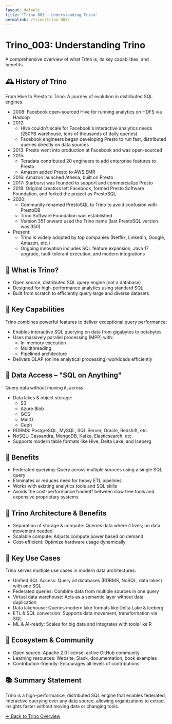 ```yaml
---
layout: default
title: "Trino 003 – Understanding Trino"
permalink: /trino/trino_003/
---
```


<div class="container">
  <h1>Trino_003: Understanding Trino</h1>

  <div class="highlight">
    <p>A comprehensive overview of <span class="emphasis">what Trino is</span>, its <span class="emphasis">key capabilities</span>, and <span class="emphasis">benefits</span>.</p>
  </div>

  <h2><span class="emoji">🕰️</span> History of Trino</h2>
  <div class="highlight">
    <p>From Hive to Presto to Trino: A journey of evolution in distributed SQL engines.</p>
  </div>
  <ul>
    <li><span class="emphasis">2008</span>: Facebook open-sourced <span class="emphasis">Hive</span> for running analytics on HDFS via Hadoop</li>
    <li><span class="emphasis">2012</span>:
      <ul>
        <li>Hive couldn't scale for Facebook's interactive analytics needs (250PB warehouse, tens of thousands of daily queries)</li>
        <li>Facebook engineers began developing <span class="emphasis">Presto</span> to run fast, distributed queries directly on data sources</li>
      </ul>
    </li>
    <li><span class="emphasis">2013</span>: Presto went into <span class="emphasis">production at Facebook</span> and was <span class="emphasis">open-sourced</span></li>
    <li><span class="emphasis">2015</span>:
      <ul>
        <li><span class="emphasis">Teradata</span> contributed 20 engineers to add enterprise features to Presto</li>
        <li><span class="emphasis">Amazon</span> added Presto to <span class="emphasis">AWS EMR</span></li>
      </ul>
    </li>
    <li><span class="emphasis">2016</span>: Amazon launched <span class="emphasis">Athena</span>, built on Presto</li>
    <li><span class="emphasis">2017</span>: <span class="emphasis">Starburst</span> was founded to support and commercialize Presto</li>
    <li><span class="emphasis">2018</span>: Original creators left Facebook, formed <span class="emphasis">Presto Software Foundation</span>, and forked the project as <span class="emphasis">PrestoSQL</span></li>
    <li><span class="emphasis">2020</span>:
      <ul>
        <li>Community renamed PrestoSQL to <span class="emphasis">Trino</span> to avoid confusion with PrestoDB</li>
        <li><span class="emphasis">Trino Software Foundation</span> was established</li>
        <li><span class="emphasis">Version 351</span> onward used the Trino name (last PrestoSQL version was 350)</li>
      </ul>
    </li>
    <li><span class="emphasis">Present</span>:
      <ul>
        <li>Trino is widely adopted by top companies (Netflix, LinkedIn, Google, Amazon, etc.)</li>
        <li>Ongoing innovation includes <span class="emphasis">SQL feature expansion, Java 17 upgrade</span>, fault-tolerant execution, and modern integrations</li>
      </ul>
    </li>
  </ul>

  <h2><span class="emoji">🔹</span> What is Trino?</h2>
  <ul>
    <li>Open source, distributed <span class="emphasis">SQL query engine</span> (not a database)</li>
    <li>Designed for <span class="emphasis">high-performance analytics</span> using standard SQL</li>
    <li>Built from scratch to efficiently <span class="emphasis">query large and diverse datasets</span></li>
  </ul>

  <h2><span class="emoji">🔹</span> Key Capabilities</h2>
  <div class="highlight">
    <p>Trino combines powerful features to deliver exceptional query performance:</p>
  </div>
  <ul>
    <li>Enables <span class="emphasis">interactive SQL querying</span> on data from gigabytes to petabytes</li>
    <li>Uses <span class="emphasis">massively parallel processing (MPP)</span> with:
      <ul>
        <li>In-memory execution</li>
        <li>Multithreading</li>
        <li>Pipelined architecture</li>
      </ul>
    </li>
    <li>Delivers <span class="emphasis">OLAP</span> (online analytical processing) workloads efficiently</li>
  </ul>

  <h2><span class="emoji">🔹</span> Data Access – "SQL on Anything"</h2>
  <p>Query data <span class="emphasis">without moving it</span>, across:</p>
  <ul>
    <li><span class="emphasis">Data lakes & object storage</span>:
      <ul>
        <li>S3</li>
        <li>Azure Blob</li>
        <li>GCS</li>
        <li>MinIO</li>
        <li>Ceph</li>
      </ul>
    </li>
    <li><span class="emphasis">RDBMS</span>: PostgreSQL, MySQL, SQL Server, Oracle, Redshift, etc.</li>
    <li><span class="emphasis">NoSQL</span>: Cassandra, MongoDB, Kafka, Elasticsearch, etc.</li>
    <li>Supports <span class="emphasis">modern table formats</span> like Hive, Delta Lake, and Iceberg</li>
  </ul>

  <h2><span class="emoji">🔹</span> Benefits</h2>
  <ul>
    <li><span class="emphasis">Federated querying</span>: Query across multiple sources using a single SQL query</li>
    <li>Eliminates or reduces need for <span class="emphasis">heavy ETL pipelines</span></li>
    <li>Works with existing <span class="emphasis">analytics tools</span> and SQL skills</li>
    <li>Avoids the cost-performance tradeoff between slow free tools and expensive proprietary systems</li>
  </ul>
 
  <h2><span class="emoji">🔹</span> Trino Architecture & Benefits</h2>
  <ul>
    <li><span class="emphasis">Separation of storage & compute</span>: Queries data where it lives; no data movement needed</li>
    <li><span class="emphasis">Scalable compute</span>: Adjusts compute power based on demand</li>
    <li><span class="emphasis">Cost-efficient</span>: Optimize hardware usage dynamically</li>
  </ul>

  <h2><span class="emoji">🔹</span> Key Use Cases</h2>
  <div class="highlight">
    <p>Trino serves multiple use cases in modern data architectures:</p>
  </div>
  <ul>
    <li><span class="emphasis">Unified SQL Access</span>: Query all databases (RDBMS, NoSQL, data lakes) with one SQL</li>
    <li><span class="emphasis">Federated queries</span>: Combine data from multiple sources in one query</li>
    <li><span class="emphasis">Virtual data warehouse</span>: Acts as a semantic layer without data duplication</li>
    <li><span class="emphasis">Data lakehouse</span>: Queries modern lake formats like Delta Lake & Iceberg</li>
    <li><span class="emphasis">ETL & SQL conversion</span>: Supports data movement, transformation via SQL</li>
    <li><span class="emphasis">ML & AI-ready</span>: Scales for big data and integrates with tools like R</li>
  </ul>

  <h2><span class="emoji">🔹</span> Ecosystem & Community</h2>
  <ul>
    <li><span class="emphasis">Open source</span>: Apache 2.0 license; active GitHub community</li>
    <li><span class="emphasis">Learning resources</span>: Website, Slack, documentation, book examples</li>
    <li><span class="emphasis">Contribution-friendly</span>: Encourages all levels of contributions</li>
  </ul>

  <h2><span class="section-title">📚 Summary Statement</span></h2>
  <div class="highlight">
    <p>Trino is a <span class="emphasis">high-performance, distributed SQL engine</span> that enables <span class="emphasis">federated, interactive querying</span> over <span class="emphasis">any data source</span>, allowing organizations to extract insights faster without moving data or changing tools.</p>
  </div>

  <p class="text-center mt-2"><a class="back-link" href="/trino/">&larr; Back to Trino Overview</a></p>
</div>